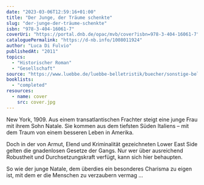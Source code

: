 ```yaml
---
date: "2023-03-06T12:59:16+01:00"
title: "Der Junge, der Träume schenkte"
slug: "der-junge-der-träume-schenkte"
isbn: "978-3-404-16061-7"
coverUri: "https://portal.dnb.de/opac/mvb/cover?isbn=978-3-404-16061-7"
cataloguePermalink: "https://d-nb.info/1008011924"
author: "Luca Di Fulvio"
publishedAt: "2011"
topics:
  - "Historischer Roman"
  - "Gesellschaft"
source: "https://www.luebbe.de/luebbe-belletristik/buecher/sonstige-belletristik/der-junge-der-traeume-schenkte/id_3229442"
booklists:
  - "completed"
resources:
  - name: cover
    src: cover.jpg
---
```

New York, 1909. Aus einem transatlantischen Frachter steigt eine junge Frau mit 
ihrem Sohn Natale. Sie kommen aus dem tiefsten Süden Italiens – mit dem Traum 
von einem besseren Leben in Amerika.

Doch in der von Armut, Elend und Kriminalität gezeichneten Lower East Side 
gelten die gnadenlosen Gesetze der Gangs. Nur wer über ausreichend Robustheit 
und Durchsetzungskraft verfügt, kann sich hier behaupten.

So wie der junge Natale, dem überdies ein besonderes Charisma zu eigen ist, mit 
dem er die Menschen zu verzaubern vermag ...